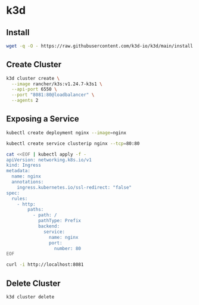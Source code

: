 # k3d

## Install

```bash
wget -q -O - https://raw.githubusercontent.com/k3d-io/k3d/main/install.sh | bash
```

## Create Cluster

```bash
k3d cluster create \
  --image rancher/k3s:v1.24.7-k3s1 \
  --api-port 6550 \
  --port "8081:80@loadbalancer" \
  --agents 2
```

## Exposing a Service

```bash
kubectl create deployment nginx --image=nginx

kubectl create service clusterip nginx --tcp=80:80

cat <<EOF | kubectl apply -f -
apiVersion: networking.k8s.io/v1
kind: Ingress
metadata:
  name: nginx
  annotations:
    ingress.kubernetes.io/ssl-redirect: "false"
spec:
  rules:
    - http:
        paths:
          - path: /
            pathType: Prefix
            backend:
              service:
                name: nginx
                port:
                  number: 80
EOF

curl -i http://localhost:8081
```

## Delete Cluster

```bash
k3d cluster delete
```
